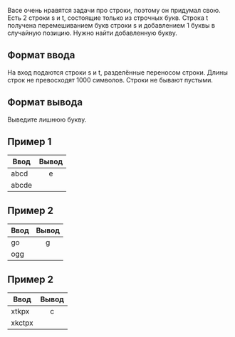 Васе очень нравятся задачи про строки, поэтому он придумал свою. Есть 2 строки s и t, состоящие только из строчных букв. Строка t получена перемешиванием букв строки s и добавлением 1 буквы в случайную позицию. Нужно найти добавленную букву.

## Формат ввода
На вход подаются строки s и t, разделённые переносом строки. Длины строк не превосходят 1000 символов. Строки не бывают пустыми.

## Формат вывода
Выведите лишнюю букву.

## Пример 1
| Ввод                           | Вывод              | 
| -------------------------------|:------------------:|
| abcd                           | e                  | 
| abcde                          |                    | 


## Пример 2
| Ввод                           | Вывод              | 
| -------------------------------|:------------------:|
| go                             | g                  |
| ogg                            |                    | 

## Пример 2
| Ввод                           | Вывод              | 
| -------------------------------|:------------------:|
| xtkpx                          | c                  |
| xkctpx                         |                    |
